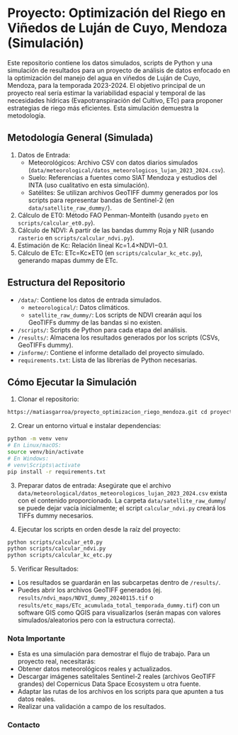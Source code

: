# Proyecto: Optimización del Riego en Viñedos de Luján de Cuyo, Mendoza (Simulación)
Este repositorio contiene los datos simulados, scripts de Python y una simulación de resultados para un proyecto de análisis de datos enfocado en la optimización del manejo del agua en viñedos de Luján de Cuyo, Mendoza, para la temporada 2023-2024.
El objetivo principal de un proyecto real sería estimar la variabilidad espacial y temporal de las necesidades hídricas (Evapotranspiración del Cultivo, ETc​) para proponer estrategias de riego más eficientes. Esta simulación demuestra la metodología.

## Metodología General (Simulada)

1. Datos de Entrada:
   *  Meteorológicos: Archivo CSV con datos diarios simulados (`data/meteorological/datos_meteorologicos_lujan_2023_2024.csv`).
   *  Suelo: Referencias a fuentes como SIAT Mendoza y estudios del INTA (uso cualitativo en esta simulación).
   *  Satélites: Se utilizan archivos GeoTIFF dummy generados por los scripts para representar bandas de Sentinel-2 (en `data/satellite_raw_dummy/`).
2. Cálculo de ET0​: Método FAO Penman-Monteith (usando `pyeto` en `scripts/calcular_et0.py`).
3. Cálculo de NDVI: A partir de las bandas dummy Roja y NIR (usando `rasterio` en `scripts/calcular_ndvi.py`).
4. Estimación de Kc​: Relación lineal Kc​=1.4×NDVI−0.1.
5. Cálculo de ETc​: ETc​=Kc​×ET0​ (en `scripts/calcular_kc_etc.py`), generando mapas dummy de ETc​.

## Estructura del Repositorio
* `/data/`: Contiene los datos de entrada simulados.
  * `meteorological/`: Datos climáticos.
  * `satellite_raw_dummy/`: Los scripts de NDVI crearán aquí los GeoTIFFs dummy de las bandas si no existen.
* `/scripts/`: Scripts de Python para cada etapa del análisis.
* `/results/`: Almacena los resultados generados por los scripts (CSVs, GeoTIFFs dummy).
* `/informe/`: Contiene el informe detallado del proyecto simulado.
* `requirements.txt`: Lista de las librerías de Python necesarias.
## Cómo Ejecutar la Simulación
1. Clonar el repositorio:
```bash git clone
https://matiasgarroa/proyecto_optimizacion_riego_mendoza.git cd proyecto_optimizacion_riego_mendoza
```
2. Crear un entorno virtual e instalar dependencias:
```bash
python -m venv venv
# En Linux/macOS:
source venv/bin/activate
# En Windows:
# venv\Scripts\activate
pip install -r requirements.txt
```
3. Preparar datos de entrada:
Asegúrate que el archivo `data/meteorological/datos_meteorologicos_lujan_2023_2024.csv` exista con el contenido proporcionado.
La carpeta `data/satellite_raw_dummy`/ se puede dejar vacía inicialmente; el script `calcular_ndvi.py` creará los TIFFs dummy necesarios.

4. Ejecutar los scripts en orden desde la raíz del proyecto:
```bash
python scripts/calcular_et0.py
python scripts/calcular_ndvi.py
python scripts/calcular_kc_etc.py
```

5. Verificar Resultados:
  * Los resultados se guardarán en las subcarpetas dentro de `/results/`.
  * Puedes abrir los archivos GeoTIFF generados (ej. `results/ndvi_maps/NDVI_dummy_20240115.tif` o `results/etc_maps/ETc_acumulada_total_temporada_dummy.tif`) con un software GIS como QGIS para visualizarlos (serán mapas con valores simulados/aleatorios pero con la estructura correcta).

### Nota Importante
  * Esta es una simulación para demostrar el flujo de trabajo. Para un proyecto real, necesitarás:
  * Obtener datos meteorológicos reales y actualizados.
  * Descargar imágenes satelitales Sentinel-2 reales (archivos GeoTIFF grandes) del Copernicus Data Space Ecosystem u otra fuente.
  * Adaptar las rutas de los archivos en los scripts para que apunten a tus datos reales.
  * Realizar una validación a campo de los resultados.

### Contacto
